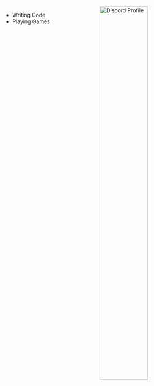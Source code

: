<a href="https://discord.com/users/451442660490739722" target="_blank">
  <img src="https://lanyard.cnrad.dev/api/451442660490739722" alt="Discord Profile" align="right" width="50%" />
</a>

- Writing Code
- Playing Games
